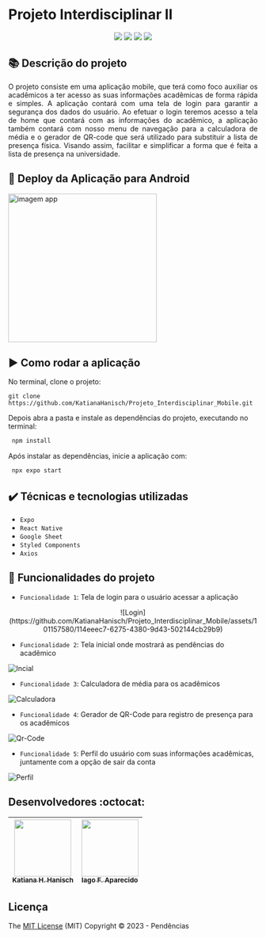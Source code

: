 # Projeto Interdisciplinar Ⅱ

<div align="center">
  <img src="https://img.shields.io/static/v1?label=react Native&message=framework&color=blue&style=for-the-badge&logo=REACT"/>
  <img src="https://img.shields.io/static/v1?label=Expo&message=deploy&color=blue&style=for-the-badge&logo=expo"/>
  <img src="http://img.shields.io/static/v1?label=License&message=MIT&color=green&style=for-the-badge"/>
  <img src="http://img.shields.io/static/v1?label=STATUS&message=CONCLUIDO&color=GREEN&style=for-the-badge"/>
</div>

## :books: Descrição do projeto 

<p align="justify">
O projeto consiste em uma aplicação mobile, que terá como foco auxiliar os acadêmicos a ter acesso as suas informações acadêmicas de forma rápida e simples. A aplicação contará com uma tela de login para garantir a segurança dos dados do usuário. Ao efetuar o login teremos acesso a tela de home que contará com as informações do acadêmico, a aplicação também contará com nosso menu de navegação para a calculadora de média e o gerador de QR-code que será utilizado para substituir a lista de presença física. Visando assim, facilitar e simplificar a forma que é feita a lista de presença na universidade.
</p>




## :dash: Deploy da Aplicação para Android 

<img src="https://github.com/KatianaHanisch/Projeto_Interdisciplinar_Mobile/assets/101157580/181ad920-0c1c-4ab2-8626-753e897214e8"  width=300 alt="imagem app">

## :arrow_forward: Como rodar a aplicação 

No terminal, clone o projeto: 

```
git clone https://github.com/KatianaHanisch/Projeto_Interdisciplinar_Mobile.git
```

Depois abra a pasta e instale as dependências do projeto, executando no terminal:

```sh
 npm install
```

Após instalar as dependências, inicie a aplicação com:
```sh
 npx expo start
```

## ✔️ Técnicas e tecnologias utilizadas

- ``Expo``
- ``React Native``
- ``Google Sheet``
- ``Styled Components``
- ``Axios``

## :hammer: Funcionalidades do projeto

- `Funcionalidade 1`: Tela de login para o usuário acessar a aplicação

<p align="center">
  ![Login](https://github.com/KatianaHanisch/Projeto_Interdisciplinar_Mobile/assets/101157580/114eeec7-6275-4380-9d43-502144cb29b9)
</p>
 
- `Funcionalidade 2`: Tela inicial onde mostrará as pendências do acadêmico


![Incial](https://github.com/KatianaHanisch/Projeto_Interdisciplinar_Mobile/assets/101157580/55d0db72-1cf1-4beb-9f8d-e1eb89910c5b)



- `Funcionalidade 3`: Calculadora de média para os acadêmicos

![Calculadora](https://github.com/KatianaHanisch/Projeto_Interdisciplinar_Mobile/assets/101157580/f5af8b74-8874-418a-86eb-f84096a75905)


- `Funcionalidade 4`: Gerador de QR-Code para registro de presença para os acadêmicos

![Qr-Code](https://github.com/KatianaHanisch/Projeto_Interdisciplinar_Mobile/assets/101157580/a94ca5c3-bf4f-469d-90f2-5462da90fc1b)


- `Funcionalidade 5`: Perfil do usuário com suas informações acadêmicas, juntamente com a opção de sair da conta

![Perfil](https://github.com/KatianaHanisch/Projeto_Interdisciplinar_Mobile/assets/101157580/149b05e8-5c4f-4573-9df1-231afebc7d97)



## Desenvolvedores :octocat:



| [<img src="https://avatars.githubusercontent.com/u/101157580?v=4" width=115><br><sub>Katiana H. Hanisch</sub>](https://github.com/KatianaHanisch) |  [<img src="https://avatars.githubusercontent.com/u/100394244?v=4" width=115><br><sub>Iago F. Aparecido</sub>](https://github.com/IagoAparecido) | 
| :---: | :---:   

## Licença 


  The [MIT License]() (MIT)
  Copyright :copyright: 2023 - Pendências


  

